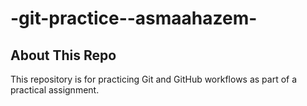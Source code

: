 # -git-practice--asmaahazem-

## About This Repo
This repository is for practicing Git and GitHub workflows as part of a practical assignment.
